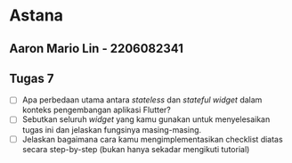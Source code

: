# Astana #

## Aaron Mario Lin - 2206082341 ##


## Tugas 7 ##

- [ ] Apa perbedaan utama antara _stateless_ dan _stateful widget_ dalam konteks pengembangan aplikasi Flutter?
- [ ] Sebutkan seluruh _widget_ yang kamu gunakan untuk menyelesaikan tugas ini dan jelaskan fungsinya masing-masing.
- [ ] Jelaskan bagaimana cara kamu mengimplementasikan checklist diatas secara step-by-step (bukan hanya sekadar mengikuti tutorial)
